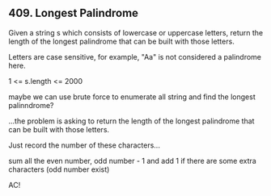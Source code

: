 ## 409. Longest Palindrome

Given a string s which consists of lowercase or uppercase letters, return the length of the longest palindrome that can be built with those letters.

Letters are case sensitive, for example, "Aa" is not considered a palindrome here.

1 <= s.length <= 2000

maybe we can use brute force to enumerate all string and find the longest palinndrome?

...the problem is asking to return the length of the longest palindrome that can be built with those letters.

Just record the number of these characters... 

sum all the even number, odd number - 1 and add 1 if there are some extra characters (odd number exist)

AC!